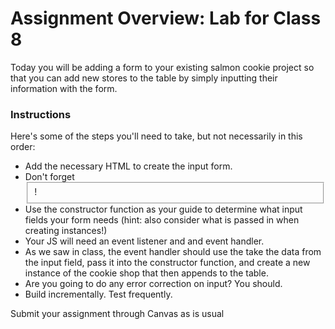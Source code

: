 # Assignment Overview: Lab for Class 8

Today you will be adding a form to your existing salmon cookie project so that you can add new stores to the table by simply inputting their information with the form.

### Instructions

Here's some of the steps you'll need to take, but not necessarily in this order:

- Add the necessary HTML to create the input form.
- Don't forget <fieldset>!
- Use the constructor function as your guide to determine what input fields your form needs (hint: also consider what is passed in when creating instances!)
- Your JS will need an event listener and and event handler.
- As we saw in class, the event handler should use the take the data from the input field, pass it into the constructor function, and create a new instance of the cookie shop that then appends to the table.
- Are you going to do any error correction on input? You should.
- Build incrementally. Test frequently.

Submit your assignment through Canvas as is usual
